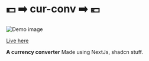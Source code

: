 # 💵  ➡️ cur-conv ➡️ 💶

![Demo image](https://i.imgur.com/vuJxCal.png)



[Live here](https://moneyconvert.vercel.app)

**A currency converter**
Made using NextJs, shadcn stuff.  

